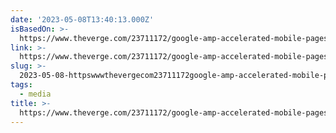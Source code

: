 ```yaml
---
date: '2023-05-08T13:40:13.000Z'
isBasedOn: >-
  https://www.theverge.com/23711172/google-amp-accelerated-mobile-pages-search-publishers-lawsuit
link: >-
  https://www.theverge.com/23711172/google-amp-accelerated-mobile-pages-search-publishers-lawsuit
slug: >-
  2023-05-08-httpswwwthevergecom23711172google-amp-accelerated-mobile-pages-search-publishers-lawsuit
tags:
  - media
title: >-
  https://www.theverge.com/23711172/google-amp-accelerated-mobile-pages-search-publishers-lawsuit
---
```


